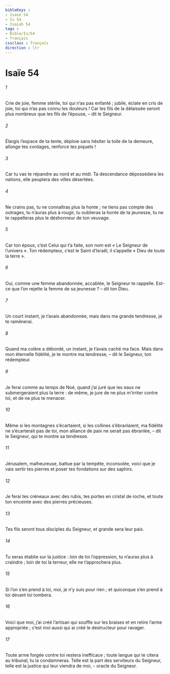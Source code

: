 ```yaml
---
bibleKeys : 
- Isaïe 54
- Is 54
- Isaiah 54
tags : 
- Bible/Is/54
- français
cssclass : français
direction : ltr
---
```


# Isaïe 54

###### 1
Crie de joie, femme stérile,
toi qui n’as pas enfanté ;
jubile, éclate en cris de joie,
toi qui n’as pas connu les douleurs !
Car les fils de la délaissée seront plus nombreux
que les fils de l’épouse,
– dit le Seigneur.
###### 2
Élargis l’espace de ta tente,
déploie sans hésiter la toile de ta demeure,
allonge tes cordages, renforce tes piquets !
###### 3
Car tu vas te répandre au nord et au midi.
Ta descendance dépossédera les nations,
elle peuplera des villes désertées.
###### 4
Ne crains pas,
tu ne connaîtras plus la honte ;
ne tiens pas compte des outrages,
tu n’auras plus à rougir,
tu oublieras la honte de ta jeunesse,
tu ne te rappelleras plus le déshonneur de ton veuvage.
###### 5
Car ton époux, c’est Celui qui t’a faite,
son nom est « Le Seigneur de l’univers ».
Ton rédempteur, c’est le Saint d’Israël,
il s’appelle « Dieu de toute la terre ».
###### 6
Oui, comme une femme abandonnée, accablée,
le Seigneur te rappelle.
Est-ce que l’on rejette la femme de sa jeunesse ?
– dit ton Dieu.
###### 7
Un court instant, je t’avais abandonnée,
mais dans ma grande tendresse, je te ramènerai.
###### 8
Quand ma colère a débordé,
un instant, je t’avais caché ma face.
Mais dans mon éternelle fidélité,
je te montre ma tendresse,
– dit le Seigneur, ton rédempteur.
###### 9
Je ferai comme au temps de Noé,
quand j’ai juré que les eaux
ne submergeraient plus la terre :
de même, je jure de ne plus m’irriter contre toi,
et de ne plus te menacer.
###### 10
Même si les montagnes s’écartaient,
si les collines s’ébranlaient,
ma fidélité ne s’écarterait pas de toi,
mon alliance de paix ne serait pas ébranlée,
– dit le Seigneur, qui te montre sa tendresse.
###### 11
Jérusalem, malheureuse,
battue par la tempête, inconsolée,
voici que je vais sertir tes pierres
et poser tes fondations sur des saphirs.
###### 12
Je ferai tes créneaux avec des rubis,
tes portes en cristal de roche,
et toute ton enceinte avec des pierres précieuses.
###### 13
Tes fils seront tous disciples du Seigneur,
et grande sera leur paix.
###### 14
Tu seras établie sur la justice :
loin de toi l’oppression,
tu n’auras plus à craindre ;
loin de toi la terreur,
elle ne t’approchera plus.
###### 15
Si l’on s’en prend à toi,
moi, je n’y suis pour rien ;
et quiconque s’en prend à toi
devant toi tombera.
###### 16
Voici que moi, j’ai créé l’artisan
qui souffle sur les braises
et en retire l’arme appropriée ;
c’est moi aussi qui ai créé le destructeur
pour ravager.
###### 17
Toute arme forgée contre toi
restera inefficace ;
toute langue qui te citera au tribunal,
tu la condamneras.
Telle est la part des serviteurs du Seigneur,
telle est la justice qui leur viendra de moi,
– oracle du Seigneur.
